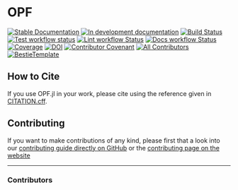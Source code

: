 # OPF

[![Stable Documentation](https://img.shields.io/badge/docs-stable-blue.svg)](https://langestefan.github.io/OPF.jl/stable)
[![In development documentation](https://img.shields.io/badge/docs-dev-blue.svg)](https://langestefan.github.io/OPF.jl/dev)
[![Build Status](https://github.com/langestefan/OPF.jl/workflows/Test/badge.svg)](https://github.com/langestefan/OPF.jl/actions)
[![Test workflow status](https://github.com/langestefan/OPF.jl/actions/workflows/Test.yml/badge.svg?branch=main)](https://github.com/langestefan/OPF.jl/actions/workflows/Test.yml?query=branch%3Amain)
[![Lint workflow Status](https://github.com/langestefan/OPF.jl/actions/workflows/Lint.yml/badge.svg?branch=main)](https://github.com/langestefan/OPF.jl/actions/workflows/Lint.yml?query=branch%3Amain)
[![Docs workflow Status](https://github.com/langestefan/OPF.jl/actions/workflows/Docs.yml/badge.svg?branch=main)](https://github.com/langestefan/OPF.jl/actions/workflows/Docs.yml?query=branch%3Amain)
[![Coverage](https://codecov.io/gh/langestefan/OPF.jl/branch/main/graph/badge.svg)](https://codecov.io/gh/langestefan/OPF.jl)
[![DOI](https://zenodo.org/badge/DOI/FIXME)](https://doi.org/FIXME)
[![Contributor Covenant](https://img.shields.io/badge/Contributor%20Covenant-2.1-4baaaa.svg)](CODE_OF_CONDUCT.md)
[![All Contributors](https://img.shields.io/github/all-contributors/langestefan/OPF.jl?labelColor=5e1ec7&color=c0ffee&style=flat-square)](#contributors)
[![BestieTemplate](https://img.shields.io/endpoint?url=https://raw.githubusercontent.com/JuliaBesties/BestieTemplate.jl/main/docs/src/assets/badge.json)](https://github.com/JuliaBesties/BestieTemplate.jl)

## How to Cite

If you use OPF.jl in your work, please cite using the reference given in [CITATION.cff](https://github.com/langestefan/OPF.jl/blob/main/CITATION.cff).

## Contributing

If you want to make contributions of any kind, please first that a look into our [contributing guide directly on GitHub](docs/src/90-contributing.md) or the [contributing page on the website](https://langestefan.github.io/OPF.jl/dev/90-contributing/)

---

### Contributors

<!-- ALL-CONTRIBUTORS-LIST:START - Do not remove or modify this section -->
<!-- prettier-ignore-start -->
<!-- markdownlint-disable -->

<!-- markdownlint-restore -->
<!-- prettier-ignore-end -->

<!-- ALL-CONTRIBUTORS-LIST:END -->
